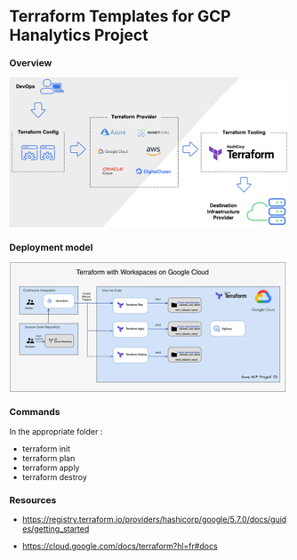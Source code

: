 # Terraform Templates for GCP Hanalytics Project

### Overview
![Alt text](image.png)

### Deployment model
![Alt text](image-1.png)

### Commands
In the appropriate folder : 
- terraform init
- terraform plan
- terraform apply
- terraform destroy 

### Resources

- https://registry.terraform.io/providers/hashicorp/google/5.7.0/docs/guides/getting_started

- https://cloud.google.com/docs/terraform?hl=fr#docs